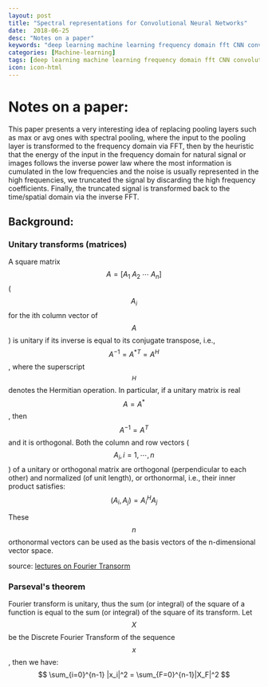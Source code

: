 ```yaml
---
layout: post
title: "Spectral representations for Convolutional Neural Networks"
date:  2018-06-25
desc: "Notes on a paper"
keywords: "deep learning machine learning frequency domain fft CNN convolution "
categories: [Machine-learning]
tags: [deep learning machine learning frequency domain fft CNN convolution]
icon: icon-html
---
```

<!---
In the local web browser:
   http://127.0.0.1:4000/html/2018/06/25/spectral-pooling.html
--->

# Notes on a paper:
This paper presents a very interesting idea of replacing pooling layers such as max or avg ones with spectral pooling, where the input to the pooling layer is transformed to the frequency domain via FFT, then by the heuristic that the energy of the input in the frequency domain for natural signal or images follows the inverse power law where the most information is cumulated in the low frequencies and the noise is usually represented in the high frequencies, we truncated the signal by discarding the high frequency coefficients. Finally, the truncated signal is transformed back to the time/spatial domain via the inverse FFT. 

## Background:

### Unitary transforms (matrices)
A square matrix $$A=[A_1\;A_2\;\cdots\;A_n]$$ ($$A_i$$ for the ith column vector of $$A$$) is unitary if its inverse is equal to its conjugate transpose, i.e., $$A^{-1}=A^{*T}=A^{H}$$, where the superscript $$^H$$ denotes the Hermitian operation. In particular, if a unitary matrix is real $$A=A^*$$, then $$A^{-1}=A^T$$ and it is orthogonal. Both the column and row vectors ( $$A_i, i=1,\cdots,n$$) of a unitary or orthogonal matrix are orthogonal (perpendicular to each other) and normalized (of unit length), or orthonormal, i.e., their inner product satisfies: $$(A_i, A_j) = A_i^{H}A_j$$

<!---
$$
\begin{align*}
\left( \begin{array}{ccc}
      \phi(e_1, e_1) & \cdots & \phi(e_1, e_n) \\
      \vdots & \ddots & \vdots \\
      \phi(e_n, e_1) & \cdots & \phi(e_n, e_n)
    \end{array} \right)
\end{align*}
$$
--->
These $$n$$ orthonormal vectors can be used as the basis vectors of the n-dimensional vector space.

source: [lectures on Fourier Transorm](http://fourier.eng.hmc.edu/e101/lectures/Image_Processing/node15.html)

### Parseval's theorem

Fourier transform is unitary, thus the sum (or integral) of the square of a function is equal to the sum (or integral) of the square of its transform. Let $$X$$ be the Discrete Fourier Transform of the sequence $$x$$, then we have:
$$
\sum_{i=0}^{n-1} |x_i|^2 = \sum_{F=0}^{n-1}|X_F|^2
$$

